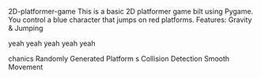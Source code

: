 

 2D-platformer-game
This is a basic 2D platformer game 
bilt using Pygame. You control a blue 
character that jumps on red platforms.
Features: Gravity &amp;
Jumping






yeah yeah yeah yeah yeah

chanics Randomly Generated Platform
s Collision Detection  Smooth Movement

 